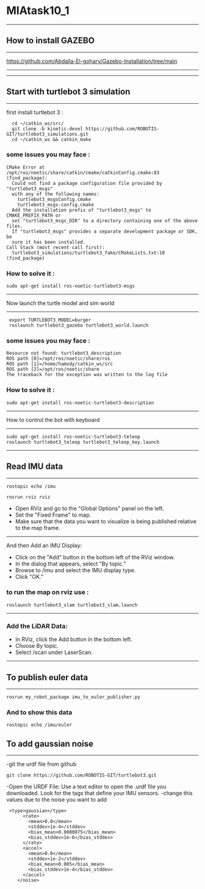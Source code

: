 # MIAtask10_1
***********************
## How to install GAZEBO 
***********************
https://github.com/Abdalla-El-gohary/Gazebo-Installation/tree/main

__________________________________________________________________________________________

***********************************
## Start with turtlebot 3 simulation 
***********************************
first install turtlebot 3 :
```
  cd ~/catkin_ws/src/
  git clone -b kinetic-devel https://github.com/ROBOTIS-GIT/turtlebot3_simulations.git
  cd ~/catkin_ws && catkin_make
```
### some issues you may face :
```
CMake Error at /opt/ros/noetic/share/catkin/cmake/catkinConfig.cmake:83 (find_package):
  Could not find a package configuration file provided by "turtlebot3_msgs"
  with any of the following names:
    turtlebot3_msgsConfig.cmake
    turtlebot3_msgs-config.cmake
  Add the installation prefix of "turtlebot3_msgs" to CMAKE_PREFIX_PATH or
  set "turtlebot3_msgs_DIR" to a directory containing one of the above files.
  If "turtlebot3_msgs" provides a separate development package or SDK, be
  sure it has been installed.
Call Stack (most recent call first):
  turtlebot3_simulations/turtlebot3_fake/CMakeLists.txt:10 (find_package)
```
### How to solve it : 
```
sudo apt-get install ros-noetic-turtlebot3-msgs
```

*******************************************
Now launch the turtle model and sim world 
*******************************************
```
 export TURTLEBOT3_MODEL=burger
 roslaunch turtlebot3_gazebo turtlebot3_world.launch
```

### some issues you may face :

```
Resource not found: turtlebot3_description
ROS path [0]=/opt/ros/noetic/share/ros
ROS path [1]=/home/hamody/catkin_ws/src
ROS path [2]=/opt/ros/noetic/share
The traceback for the exception was written to the log file
```

### How to solve it : 
```
sudo apt-get install ros-noetic-turtlebot3-description
```

*************************************
How to control the bot with keyboard 
*************************************

```
sudo apt-get install ros-noetic-turtlebot3-teleop
roslaunch turtlebot3_teleop turtlebot3_teleop_key.launch
```

***********************************
## Read IMU data 
***********************************
```
rostopic echo /imu
```
```
rosrun rviz rviz 
```
 - Open RViz and go to the "Global Options" panel on the left.
 - Set the "Fixed Frame" to map.
 - Make sure that the data you want to visualize is being published relative to the map frame.
******
And then 
Add an IMU Display:

 - Click on the "Add" button in the bottom left of the RViz window.                                                                                                                                    
 - In the dialog that appears, select "By topic."
 - Browse to /imu and select the IMU display type.
 - Click "OK."

### to run the map on rviz use :
```
roslaunch turtlebot3_slam turtlebot3_slam.launch
```
**********
### Add the LiDAR Data: 

- In RViz, click the Add button in the bottom left.
- Choose By topic.
- Select /scan under LaserScan.

*********
## To publish euler data 
*********
```
rosrun my_robot_package imu_to_euler_publisher.py 
```
### And to show this data 
```
rostopic echo /imu/euler
```
## To add gaussian noise 
*********
-git the urdf file from github

```
git clone https://github.com/ROBOTIS-GIT/turtlebot3.git
```
-Open the URDF File: Use a text editor to open the .urdf file you downloaded. Look for the <sensor> tags that define your IMU sensors.
-change this values due to the noise you want to add
```
 <type>gaussian</type>
      <rate>
        <mean>0.0</mean>
        <stddev>1e-4</stddev>
        <bias_mean>0.0000075</bias_mean>
        <bias_stddev>1e-6</bias_stddev>
      </rate>
      <accel>
        <mean>0.0</mean>
        <stddev>1e-2</stddev>
        <bias_mean>0.005</bias_mean>
        <bias_stddev>1e-4</bias_stddev>
      </accel>
    </noise>
```





